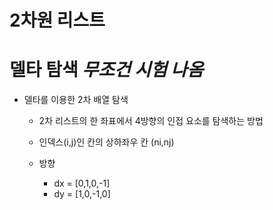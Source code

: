 # 2차원 리스트

# 델타 탐색 *무조건 시험 나옴*
- 델타를 이용한 2차 배열 탐색
    * 2차 리스트의 한 좌표에서 4방향의 인접 요소를 탐색하는 방법
    * 인덱스(i,j)인 칸의 상하좌우 칸 (ni,nj)

    * 방향
        * dx = [0,1,0,-1]
        * dy = [1,0,-1,0]
